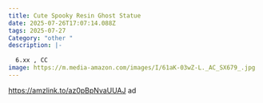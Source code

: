 ```yaml
---
title: Cute Spooky Resin Ghost Statue
date: 2025-07-26T17:07:14.088Z
tags: 2025-07-27
Category: "other "
description: |-
  
  6.xx , CC 
image: https://m.media-amazon.com/images/I/61aK-03wZ-L._AC_SX679_.jpg
---
```

https://amzlink.to/az0pBpNvaUUAJ   ad